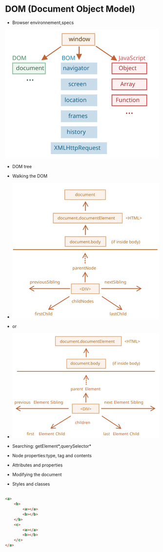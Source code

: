 # DOM (Document Object Model)

- Browser environnement,specs

![Windows object](../../public/windowObjects.svg)

- DOM tree
- Walking the DOM
- ![Dom link](../../public/dom-links.svg)
- or
- ![Element only navigation](../../public/dom-links-elements.svg)


- Searching: getElement*,querySelector*
- Node properties:type, tag and contents
- Attributes and properties
- Modifying the document
- Styles and classes


```html

<a>
    <b>
        <a></a>
        <b></b>
    </b>
    <c>
        <a></a>
        <b></b>
    </c>
</a>

```